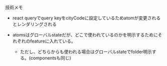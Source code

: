 技術メモ

- react queryでquery keyをcityCodeに設定しているためatomが変更されるとレンダリングされる

- atomsはグローバルstateだが、どこで使われているのかを明示するためにそれぞれのfeatureに入れている。
  - ただし、どちらからも使われる場合はグローバルstateでfolder明示する。(componentsも同じ)
